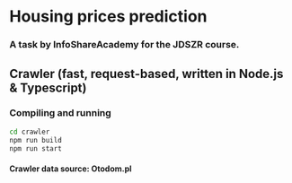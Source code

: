 # Housing prices prediction

### A task by InfoShareAcademy for the JDSZR course. 

## Crawler (fast, request-based, written in Node.js & Typescript)

### Compiling and running

```bash
cd crawler
npm run build
npm run start
```

#### Crawler data source: **Otodom.pl**
